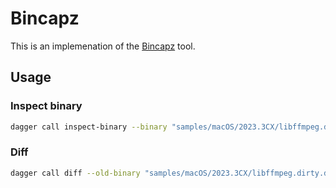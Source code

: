 # Bincapz

This is an implemenation of the [Bincapz](https://github.com/chainguard-dev/bincapz) tool.

## Usage

### Inspect binary

```sh
dagger call inspect-binary --binary "samples/macOS/2023.3CX/libffmpeg.dylib"
```

### Diff

```sh
dagger call diff --old-binary "samples/macOS/2023.3CX/libffmpeg.dirty.dylib" --new-binary "samples/macOS/2023.3CX/libffmpeg.dylib"
```
